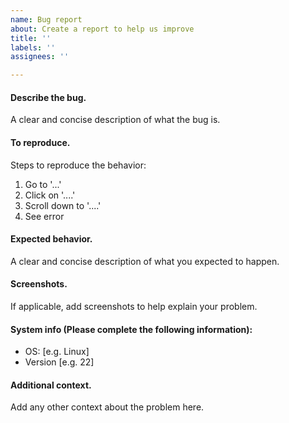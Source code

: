 ```yaml
---
name: Bug report
about: Create a report to help us improve
title: ''
labels: ''
assignees: ''

---
```


#### Describe the bug.
A clear and concise description of what the bug is.

#### To reproduce.
Steps to reproduce the behavior:
1. Go to '...'
2. Click on '....'
3. Scroll down to '....'
4. See error

#### Expected behavior.
A clear and concise description of what you expected to happen.

#### Screenshots.
If applicable, add screenshots to help explain your problem.

#### System info (Please complete the following information):
 - OS: [e.g. Linux]
 - Version [e.g. 22]

#### Additional context.
Add any other context about the problem here.
